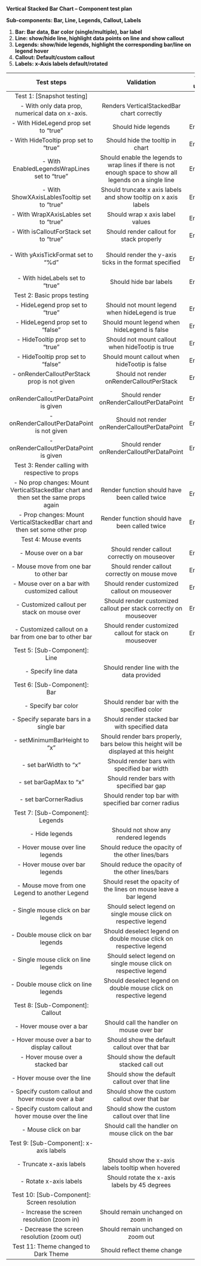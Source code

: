 **Vertical Stacked Bar Chart – Component test plan**

**Sub-components: Bar, Line, Legends, Callout, Labels**

1. **Bar: Bar data, Bar color (single/multiple), bar label**
1. **Line: show/hide line, highlight data points on line and show callout**
1. **Legends: show/hide legends, highlight the corresponding bar/line on legend hover**
1. **Callout: Default/custom callout**
1. **Labels: x-Axis labels default/rotated**

|                                   **Test steps**                                    |                                              **Validation**                                               | **Tool used** |
| :---------------------------------------------------------------------------------: | :-------------------------------------------------------------------------------------------------------: | :-----------: |
|                             Test 1: [Snapshot testing]                              |                                                                                                           |               |
|                  - With only data prop, numerical data on x-axis.                   |                                Renders VerticalStackedBar chart correctly                                 |      RTL      |
|                        - With HideLegend prop set to “true”                         |                                            Should hide legends                                            |    Enzyme     |
|                        - With HideTooltip prop set to “true”                        |                                     Should hide the tooltip in chart                                      |    Enzyme     |
|                    - With EnabledLegendsWrapLines set to “true”                     | Should enable the legends to wrap lines if there is not enough space to show all legends on a single line |    Enzyme     |
|                     - With ShowXAxisLablesTooltip set to “true”                     |                      Should truncate x axis labels and show tooltip on x axis labels                      |    Enzyme     |
|                        - With WrapXAxisLables set to “true”                         |                                      Should wrap x axis label values                                      |    Enzyme     |
|                       - With isCalloutForStack set to “true”                        |                                 Should render callout for stack properly                                  |    Enzyme     |
|                         - With yAxisTickFormat set to “%d”                          |                   <p>Should render the y-axis ticks in the format specified</p><p></p>                    |    Enzyme     |
|                           - With hideLabels set to “true”                           |                                          Should hide bar labels                                           |    Enzyme     |
|                             Test 2: Basic props testing                             |                                                                                                           |               |
|                           - HideLegend prop set to “true”                           |                              Should not mount legend when hideLegend is true                              |    Enzyme     |
|                          - HideLegend prop set to “false”                           |                               Should mount legend when hideLegend is false                                |    Enzyme     |
|                          - HideTooltip prop set to “true”                           |                             Should not mount callout when hideTootip is true                              |    Enzyme     |
|                          - HideTooltip prop set to “false”                          |                               Should mount callout when hideTootip is false                               |    Enzyme     |
|                     - onRenderCalloutPerStack prop is not given                     |                                 Should not render onRenderCalloutPerStack                                 |    Enzyme     |
|                       - onRenderCalloutPerDataPoint is given                        |                                 Should render onRenderCalloutPerDataPoint                                 |    Enzyme     |
|                     - onRenderCalloutPerDataPoint is not given                      |                               Should not render onRenderCalloutPerDataPoint                               |    Enzyme     |
|                       - onRenderCalloutPerDataPoint is given                        |                                 Should render onRenderCalloutPerDataPoint                                 |    Enzyme     |
|                   Test 3: Render calling with respective to props                   |                                                                                                           |               |
| - No prop changes: Mount VerticalStackedBar chart and then set the same props again |                               Render function should have been called twice                               |    Enzyme     |
|     - Prop changes: Mount VerticalStackedBar chart and then set some other prop     |                               Render function should have been called twice                               |    Enzyme     |
|                                Test 4: Mouse events                                 |                                                                                                           |               |
|                                - Mouse over on a bar                                |                               Should render callout correctly on mouseover                                |    Enzyme     |
|                       - Mouse move from one bar to other bar                        |                               Should render callout correctly on mouse move                               |    Enzyme     |
|                    - Mouse over on a bar with customized callout                    |                               Should render customized callout on mouseover                               |    Enzyme     |
|                    - Customized callout per stack on mouse over                     |                     Should render customized callout per stack correctly on mouseover                     |    Enzyme     |
|               - Customized callout on a bar from one bar to other bar               |                          Should render customized callout for stack on mouseover                          |    Enzyme     |
|                            Test 5: [Sub-Component]: Line                            |                                                                                                           |               |
|                                 - Specify line data                                 |                                 Should render line with the data provided                                 |      RTL      |
|                            Test 6: [Sub-Component]: Bar                             |                                                                                                           |               |
|                                 - Specify bar color                                 |                                Should render bar with the specified color                                 |      RTL      |
|                       - Specify separate bars in a single bar                       |                               Should render stacked bar with specified data                               |      RTL      |
|                            - setMinimumBarHeight to “x”                             |           Should render bars properly, bars below this height will be displayed at this height            |      RTL      |
|                                - set barWidth to “x”                                |                                Should render bars with specified bar width                                |      RTL      |
|                               - set barGapMax to “x”                                |                                 Should render bars with specified bar gap                                 |      RTL      |
|                                - set barCornerRadius                                |                          Should render top bar with specified bar corner radius                           |      RTL      |
|                          Test 7: [Sub-Component]: Legends                           |                                                                                                           |               |
|                                   - Hide legends                                    |                                   Should not show any rendered legends                                    |      RTL      |
|                           - Hover mouse over line legends                           |                             Should reduce the opacity of the other lines/bars                             |      RTL      |
|                           - Hover mouse over bar legends                            |                             Should reduce the opacity of the other lines/bars                             |      RTL      |
|                   - Mouse move from one Legend to another Legend                    |                     Should reset the opacity of the lines on mouse leave a bar legend                     |      RTL      |
|                         - Single mouse click on bar legends                         |                      Should select legend on single mouse click on respective legend                      |      RTL      |
|                         - Double mouse click on bar legends                         |                     Should deselect legend on double mouse click on respective legend                     |      RTL      |
|                        - Single mouse click on line legends                         |                      Should select legend on single mouse click on respective legend                      |      RTL      |
|                        - Double mouse click on line legends                         |                     Should deselect legend on double mouse click on respective legend                     |      RTL      |
|                          Test 8: [Sub-Component]: Callout                           |                                                                                                           |               |
|                              - Hover mouse over a bar                               |                                 Should call the handler on mouse over bar                                 |      RTL      |
|                     - Hover mouse over a bar to display callout                     |                               Should show the default callout over that bar                               |      RTL      |
|                          - Hover mouse over a stacked bar                           |                                 Should show the default stacked call out                                  |      RTL      |
|                             - Hover mouse over the line                             |                              Should show the default callout over that line                               |      RTL      |
|                 - Specify custom callout and hover mouse over a bar                 |                               Should show the custom callout over that bar                                |      RTL      |
|               - Specify custom callout and hover mouse over the line                |                               Should show the custom callout over that line                               |      RTL      |
|                                - Mouse click on bar                                 |                             Should call the handler on mouse click on the bar                             |      RTL      |
|                       Test 9: [Sub-Component]: x-axis labels                        |                                                                                                           |               |
|                              - Truncate x-axis labels                               |                            Should show the x-axis labels tooltip when hovered                             |      RTL      |
|                               - Rotate x-axis labels                                |                               Should rotate the x-axis labels by 45 degrees                               |      RTL      |
|                     Test 10: [Sub-Component]: Screen resolution                     |                                                                                                           |               |
|                     - Increase the screen resolution (zoom in)                      |                                    Should remain unchanged on zoom in                                     |      RTL      |
|                     - Decrease the screen resolution (zoom out)                     |                                    Should remain unchanged on zoom out                                    |      RTL      |
|                        Test 11: Theme changed to Dark Theme                         |                                        Should reflect theme change                                        |      RTL      |
